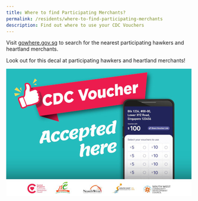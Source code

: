 ```yaml
---
title: Where to find Participating Merchants?
permalink: /residents/where-to-find-participating-merchants
description: Find out where to use your CDC Vouchers
---
```

Visit [gowhere.gov.sg](https://www.gowhere.gov.sg/cdcvouchersmerchants) to search for the nearest participating hawkers and heartland merchants.

Look out for this decal at participating hawkers and heartland merchants!

![Merchant's Decal](/images/merchants-decal-500.jpg)
